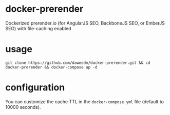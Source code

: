 # docker-prerender
Dockerized prerender.io (for AngularJS SEO, BackboneJS SEO, or EmberJS SEO) with file-caching enabled

# usage
`git clone https://github.com/daweedm/docker-prerender.git && cd docker-prerender && docker-compose up -d`

# configuration
You can customize the cache TTL in the `docker-compose.yml` file (default to 10000 seconds).
